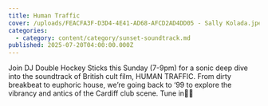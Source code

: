 ```yaml
---
title: Human Traffic
cover: /uploads/FEACFA3F-D3D4-4E41-AD68-AFCD2AD4DD05 - Sally Kolada.jpeg
categories:
  - category: content/category/sunset-soundtrack.md
published: 2025-07-20T04:00:00.000Z
---
```


Join DJ Double Hockey Sticks this Sunday (7-9pm) for a sonic deep dive into the soundtrack of British cult film, HUMAN TRAFFIC. From dirty breakbeat to euphoric house, we’re going back to ‘99 to explore the vibrancy and antics of the Cardiff club scene. Tune in🏒🏒
